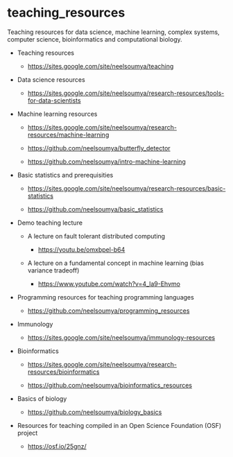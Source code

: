 # teaching_resources


Teaching resources for data science, machine learning, complex systems, computer science, bioinformatics and computational biology. 


* Teaching resources

    * https://sites.google.com/site/neelsoumya/teaching
    
* Data science resources

    * https://sites.google.com/site/neelsoumya/research-resources/tools-for-data-scientists
    
    
* Machine learning resources

    * https://sites.google.com/site/neelsoumya/research-resources/machine-learning
    
    * https://github.com/neelsoumya/butterfly_detector
    
    * https://github.com/neelsoumya/intro-machine-learning
    
   
* Basic statistics and prerequisities

    * https://sites.google.com/site/neelsoumya/research-resources/basic-statistics
    
    * https://github.com/neelsoumya/basic_statistics


* Demo teaching lecture

    * A lecture on fault tolerant distributed computing
    
      * https://youtu.be/omxbpel-b64
      
    * A lecture on a fundamental concept in machine learning (bias variance tradeoff)
    
      * https://www.youtube.com/watch?v=4_la9-Ehvmo 

* Programming resources for teaching programming languages

    * https://github.com/neelsoumya/programming_resources


* Immunology

    * https://sites.google.com/site/neelsoumya/immunology-resources
    
* Bioinformatics

    * https://sites.google.com/site/neelsoumya/research-resources/bioinformatics

    * https://github.com/neelsoumya/bioinformatics_resources 


* Basics of biology

    * https://github.com/neelsoumya/biology_basics
    

* Resources for teaching compiled in an Open Science Foundation (OSF) project

    * https://osf.io/25gnz/  
    
    
    
 
